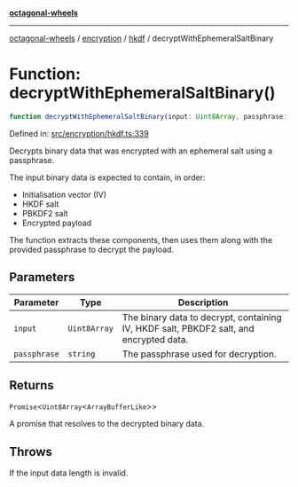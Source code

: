 [**octagonal-wheels**](../../../README.md)

***

[octagonal-wheels](../../../modules.md) / [encryption](../../README.md) / [hkdf](../README.md) / decryptWithEphemeralSaltBinary

# Function: decryptWithEphemeralSaltBinary()

```ts
function decryptWithEphemeralSaltBinary(input: Uint8Array, passphrase: string): Promise<Uint8Array<ArrayBufferLike>>;
```

Defined in: [src/encryption/hkdf.ts:339](https://github.com/vrtmrz/octagonal-wheels/blob/main/src/encryption/hkdf.ts#L339)

Decrypts binary data that was encrypted with an ephemeral salt using a passphrase.

The input binary data is expected to contain, in order:
- Initialisation vector (IV)
- HKDF salt
- PBKDF2 salt
- Encrypted payload

The function extracts these components, then uses them along with the provided passphrase
to decrypt the payload.

## Parameters

| Parameter | Type | Description |
| ------ | ------ | ------ |
| `input` | `Uint8Array` | The binary data to decrypt, containing IV, HKDF salt, PBKDF2 salt, and encrypted data. |
| `passphrase` | `string` | The passphrase used for decryption. |

## Returns

`Promise`\<`Uint8Array`\<`ArrayBufferLike`\>\>

A promise that resolves to the decrypted binary data.

## Throws

If the input data length is invalid.
